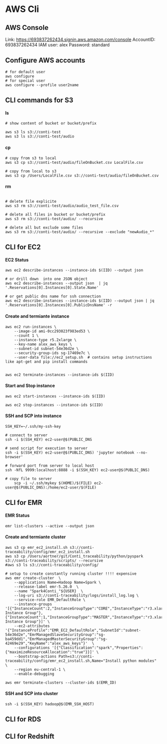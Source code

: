 
# AWS Cli

## AWS Console

Link: https://693837262434.signin.aws.amazon.com/console
AccountID: 693837262434 
IAM user: alex
Password: standard

## Configure AWS accounts 
```
# for default user
aws configure
# for special user
aws configure --profile user2name
```

## CLI commands for S3

#### ls
```
# show content of bucket or bucket/prefix

aws s3 ls s3://conti-test
aws s3 ls s3://conti-test/audio

```
#### cp
```
# copy from s3 to local
aws s3 cp s3://conti-test/audio/fileOnBucket.csv LocalFile.csv

# copy from local to s3
aws s3 cp /Users/LocalFile.csv s3://conti-test/audio/fileOnBucket.csv 

```
#### rm
```

# delete file explicite
aws s3 rm s3://conti-test/audio/audio_test_file.csv

# delete all files in bucket or bucket/prefix 
aws s3 rm s3://conti-test/audio/ --recursive

# delete all but exclude some files
aws s3 rm s3://conti-test/audio/ --recursive --exclude "newAudio_*"
```

## CLI for EC2

#### EC2 Status
```
aws ec2 describe-instances --instance-ids $(IID) --output json  

# or drill down  into one JSON object
aws ec2 describe-instances --output json  | jq '.Reservations[0].Instances[0].State.Name'

# or get public dns name for ssh connection
aws ec2 describe-instances --instance-ids $(IID) --output json | jq '.Reservations[0].Instances[0].PublicDnsName' -r
```

#### Create and termiante instance
```
aws ec2 run-instances \
	--image-id ami-0cc293023f983ed53 \
	--count 1 \
	--instance-type r5.2xlarge \
	--key-name alex_aws_keys \
	--subnet-id subnet-54e36d2e \
	--security-group-ids sg-17469e7c \
	--user-data file://ec2_setup.sh  # contains setup instructions like apt-get and pip install commands


aws ec2 terminate-instances --instance-ids $(IID)

```


#### Start and Stop instance 
```
aws ec2 start-instances --instance-ids $(IID)

aws ec2 stop-instances --instance-ids $(IID)
```

#### SSH and SCP into instance
``` 
SSH_KEY=~/.ssh/my-ssh-key

# connect to server
ssh -i $(SSH_KEY) ec2-user@$(PUBLIC_DNS

# send script for execution to server
ssh -i $(SSH_KEY) ec2-user@$(PUBLIC_DNS) 'jupyter notebook --no-browser'

# forward port from server to local host
ssh -NfL 9999:localhost:8888 -i $(SSH_KEY) ec2-user@$(PUBLIC_DNS)

# copy file to server
	scp -i ~/.ssh/mykey $(HOME)/$(FILE) ec2-user@$(PUBLIC_DNS):/home/ec2-user/$(FILE)
``` 


## CLI for EMR

#### EMR Status
```
emr list-clusters --active --output json 
```
#### Create and termiante cluster
```
aws s3 cp emr_ec2_install.sh s3://conti-traceability/config/emr_ec2_install.sh
aws s3 cp /Users/aortner/git/Conti_traceability/python/pyspark  s3://conti-traceability/scripts/ --recursive
#aws s3 ls s3://conti-traceability/config/

# setup to create constantly running cluster !!!! expensive 
aws emr create-cluster  \
	--applications Name=Hadoop Name=Spark \
	--release-label emr-5.26.0  \
	--name "Spark4Conti_"${USER}  \
	--log-uri s3://conti-traceability/logs/install_log.log \
	--service-role EMR_DefaultRole \
	--instance-groups '[{"InstanceCount":2,"InstanceGroupType":"CORE","InstanceType":"r3.xlarge","Name":"Core Instance Group"},{"InstanceCount":1,"InstanceGroupType":"MASTER","InstanceType":"r3.xlarge","Name":"Master Instance Group"}]' \
	--ec2-attributes '{"InstanceProfile":"EMR_EC2_DefaultRole","SubnetId":"subnet-54e36d2e","EmrManagedSlaveSecurityGroup":"sg-ba459dd1","EmrManagedMasterSecurityGroup":"sg-42469e29","KeyName":"alex_aws_keys"}'  \
	--configurations '[{"Classification":"spark","Properties":{"maximizeResourceAllocation":"true"}}]' \
	--bootstrap-actions Path=s3://conti-traceability/config/emr_ec2_install.sh,Name="Install python modules"  \
	--region eu-central-1 \
	--enable-debugging 
```

```
aws emr terminate-clusters --cluster-ids $(EMR_ID)
``` 
#### SSH and SCP into cluster
```
ssh -i $(SSH_KEY) hadoop@$(EMR_SSH_HOST)
```

## CLI for RDS

## CLI for Redshift
